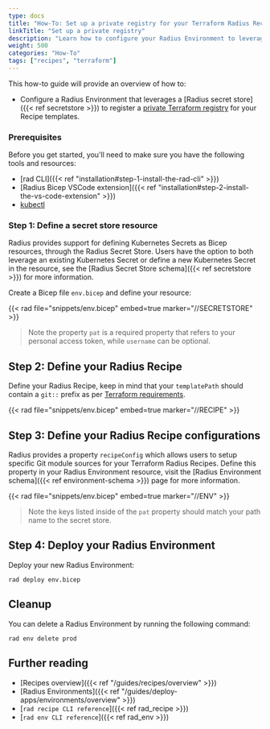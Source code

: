 ```yaml
---
type: docs
title: "How-To: Set up a private registry for your Terraform Radius Recipes"
linkTitle: "Set up a private registry"
description: "Learn how to configure your Radius Environment to leverage your private registry as storage for your custom Recipe templates"
weight: 500
categories: "How-To"
tags: ["recipes", "terraform"]
---
```


This how-to guide will provide an overview of how to:

- Configure a Radius Environment that leverages a [Radius secret store]({{< ref secretstore >}}) to register a [private Terraform registry](https://developer.hashicorp.com/terraform/registry/private) for your Recipe templates.

### Prerequisites

Before you get started, you'll need to make sure you have the following tools and resources:

- [rad CLI]({{< ref "installation#step-1-install-the-rad-cli" >}})
- [Radius Bicep VSCode extension]({{< ref "installation#step-2-install-the-vs-code-extension" >}})
- [kubectl](https://kubernetes.io/docs/tasks/tools/install-kubectl/)

### Step 1: Define a secret store resource

Radius provides support for defining Kubernetes Secrets as Bicep resources, through the Radius Secret Store. Users have the option to both leverage an existing Kubernetes Secret or define a new Kubernetes Secret in the resource, see the [Radius Secret Store schema]({{< ref secretstore >}}) for more information.



Create a Bicep file `env.bicep` and define your resource:

{{< rad file="snippets/env.bicep" embed=true marker="//SECRETSTORE" >}}

> Note the property `pat` is a required property that refers to your personal access token, while `username` can be optional.

## Step 2: Define your Radius Recipe

Define your Radius Recipe, keep in mind that your `templatePath` should contain a `git::` prefix as per [Terraform requirements](https://developer.hashicorp.com/terraform/language/modules/sources#generic-git-repository).

{{< rad file="snippets/env.bicep" embed=true marker="//RECIPE" >}}


## Step 3: Define your Radius Recipe configurations

Radius provides a property `recipeConfig` which allows users to setup specific Git module sources for your Terraform Radius Recipes. Define this property in your Radius Environment resource, visit the [Radius Environment schema]({{< ref environment-schema >}}) page for more information.

{{< rad file="snippets/env.bicep" embed=true marker="//ENV" >}}

> Note the keys listed inside of the `pat` property should match your path name to the secret store.


## Step 4: Deploy your Radius Environment

Deploy your new Radius Environment:

```
rad deploy env.bicep
```

## Cleanup

You can delete a Radius Environment by running the following command:

```
rad env delete prod
```

## Further reading

- [Recipes overview]({{< ref "/guides/recipes/overview" >}})
- [Radius Environments]({{< ref "/guides/deploy-apps/environments/overview" >}})
- [`rad recipe CLI reference`]({{< ref rad_recipe >}})
- [`rad env CLI reference`]({{< ref rad_env >}})